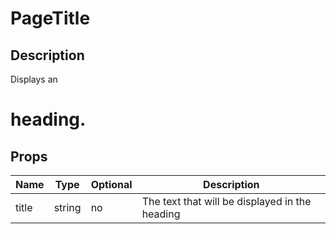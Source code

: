 # PageTitle

## Description
Displays an <h1> heading.

## Props
| Name                | Type                   | Optional | Description                                    |
|---------------------|------------------------|----------|------------------------------------------------|
| title               | string                 | no       | The text that will be displayed in the heading | 
